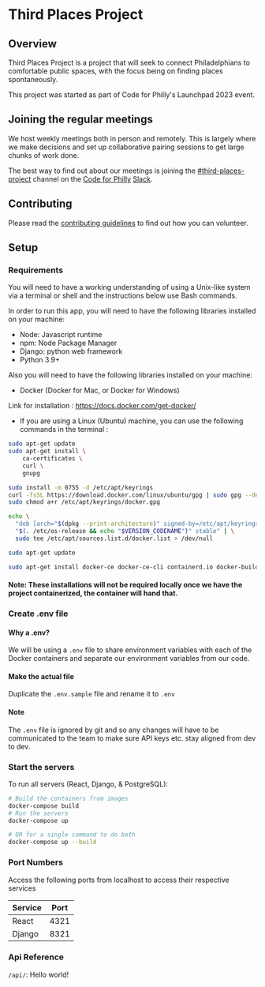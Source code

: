 # Third Places Project

## Overview

Third Places Project is a project that will seek to connect Philadelphians to comfortable public spaces, with the focus being on finding places spontaneously.

This project was started as part of Code for Philly's Launchpad 2023 event.

## Joining the regular meetings

We host weekly meetings both in person and remotely. This is largely where we make decisions and set up collaborative pairing sessions to get large chunks of work done.

The best way to find out about our meetings is joining the [#third-places-project](https://codeforphilly.slack.com/archives/C051CV94UV8) channel on the [Code for Philly](https://www.codeforphilly.org/) [Slack](https://www.codeforphilly.org/chat/).

## Contributing

Please read the [contributing guidelines](https://github.com/CodeForPhilly/third-places/blob/main/CONTRIBUTING.md) to find out how you can volunteer.

## Setup

### Requirements

You will need to have a working understanding of using a Unix-like system via a terminal or shell and the instructions below use Bash commands.

In order to run this app, you will need to have the following libraries installed on your machine:
- Node: Javascript runtime
- npm: Node Package Manager
- Django: python web framework
- Python 3.9+

Also you will need to have the following libraries installed on your machine:

- Docker (Docker for Mac, or Docker for Windows) 

Link for installation : https://docs.docker.com/get-docker/

- If you are using a Linux (Ubuntu) machine, you can use the following commands in the terminal :

```sh
sudo apt-get update
sudo apt-get install \
    ca-certificates \
    curl \
    gnupg
```

```sh
sudo install -m 0755 -d /etc/apt/keyrings
curl -fsSL https://download.docker.com/linux/ubuntu/gpg | sudo gpg --dearmor -o /etc/apt/keyrings/docker.gpg
sudo chmod a+r /etc/apt/keyrings/docker.gpg
```

```sh
echo \
  "deb [arch="$(dpkg --print-architecture)" signed-by=/etc/apt/keyrings/docker.gpg] https://download.docker.com/linux/ubuntu \
  "$(. /etc/os-release && echo "$VERSION_CODENAME")" stable" | \
  sudo tee /etc/apt/sources.list.d/docker.list > /dev/null
```
```sh
sudo apt-get update
```
```sh
sudo apt-get install docker-ce docker-ce-cli containerd.io docker-buildx-plugin docker-compose-plugin
```


#### Note: These installations will not be required locally once we have the project containerized, the container will hand that.

### Create .env file

#### Why a .env?
We will be using a `.env` file to share environment variables with each of the Docker containers and separate our environment variables from our code.

#### Make the actual file

Duplicate the `.env.sample` file and rename it to `.env`

#### Note

The `.env` file is ignored by git and so any changes will have to be communicated to the team to make sure API keys etc. stay aligned from dev to dev.

### Start the servers

To run all servers (React, Django, & PostgreSQL):
```sh
# Build the containers from images
docker-compose build
# Run the servers
docker-compose up

# OR for a single command to do both
docker-compose up --build
```

### Port Numbers

Access the following ports from localhost to access their respective services

| Service | Port |
|---------|------|
| React   | 4321 |
| Django  | 8321 |

### Api Reference

`/api/`: Hello world!
